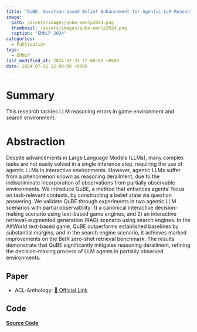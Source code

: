 ```yaml
---
title: "QuBE: Question-based Belief Enhancement for Agentic LLM Reasoning"
image: 
  path: /assets/images/qube-emnlp2024.png
  thumbnail: /assets/images/qube-emnlp2024.png
  caption: "EMNLP 2024"
categories: 
  - Publication
tags:
  - EMNLP
last_modified_at: 2024-07-31 12:00:00 +0900
date: 2024-07-31 12:00:00 +0900
---
```


# Summary
This research tackles LLM reasoning errors in game environment and search environment.


# Abstraction
Despite advancements in Large Language Models (LLMs), many complex tasks are not easily solved in a single inference step, requiring the use of agentic LLMs in interactive environments. However, agentic LLMs suffer from a phenomenon known as reasoning derailment, due to the indiscriminate incorporation of observations from partially observable environments. We introduce QuBE, a method that enhances agents’ focus on task-relevant contexts, by constructing a belief state via question answering. We validate QuBE through experiments in two agentic LLM scenarios with partial observability: 1) a canonical interactive decision-making scenario using text-based game engines, and 2) an interactive retrieval-augmented generation (RAG) scenario using search engines. In the AlfWorld text-based game, QuBE outperforms established baselines by substantial margins, and in the search engine scenario, it achieves marked improvements on the BeIR zero-shot retrieval benchmark. The results demonstrate that QuBE significantly mitigates reasoning derailment, refining the decision-making process of LLM agents in partially observed environments.

## Paper
* ACL-Anthology: [🔗 Official Link](https://aclanthology.org/2024.emnlp-main.1193/)

## Code
[**Source Code**](https://github.com/ldilab/QuBE)

